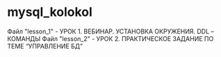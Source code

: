 # mysql_kolokol
Файл "lesson_1" - УРОК 1. ВЕБИНАР. УСТАНОВКА ОКРУЖЕНИЯ. DDL – КОМАНДЫ
Файл "lesson_2" - УРОК 2. ПРАКТИЧЕСКОЕ ЗАДАНИЕ ПО ТЕМЕ “УПРАВЛЕНИЕ БД”
